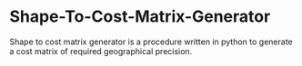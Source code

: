 # Shape-To-Cost-Matrix-Generator
Shape to cost matrix generator is a procedure written in python to generate a cost matrix of required geographical precision. 

